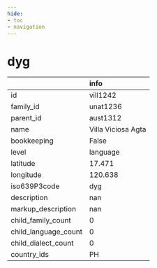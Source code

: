 ```yaml
---
hide:
- toc
- navigation
---
```

# dyg
|                      | info               |
|:---------------------|:-------------------|
| id                   | vill1242           |
| family_id            | unat1236           |
| parent_id            | aust1312           |
| name                 | Villa Viciosa Agta |
| bookkeeping          | False              |
| level                | language           |
| latitude             | 17.471             |
| longitude            | 120.638            |
| iso639P3code         | dyg                |
| description          | nan                |
| markup_description   | nan                |
| child_family_count   | 0                  |
| child_language_count | 0                  |
| child_dialect_count  | 0                  |
| country_ids          | PH                 |